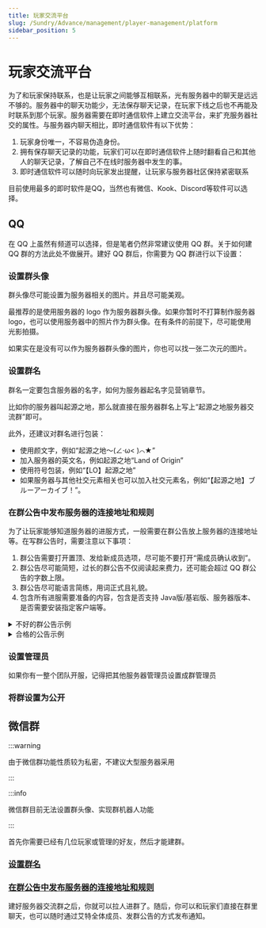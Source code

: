 ```yaml
---
title: 玩家交流平台
slug: /Sundry/Advance/management/player-management/platform
sidebar_position: 5
---
```


# 玩家交流平台

为了和玩家保持联系，也是让玩家之间能够互相联系，光有服务器中的聊天是远远不够的。服务器中的聊天功能少，无法保存聊天记录，在玩家下线之后也不再能及时联系到那个玩家。服务器需要在即时通信软件上建立交流平台，来扩充服务器社交的属性。与服务器内聊天相比，即时通信软件有以下优势：

1. 玩家身份唯一，不容易伪造身份。
2. 拥有保存聊天记录的功能，玩家们可以在即时通信软件上随时翻看自己和其他人的聊天记录，了解自己不在线时服务器中发生的事。
3. 即时通信软件可以随时向玩家发出提醒，让玩家与服务器社区保持紧密联系

目前使用最多的即时软件是QQ，当然也有微信、Kook、Discord<!--、T＊＊＊＊＊＊＊-->等软件可以选择。

## QQ

在 QQ 上虽然有频道可以选择，但是笔者仍然非常建议使用 QQ 群。关于如何建 QQ 群的方法此处不做展开。建好 QQ 群后，你需要为 QQ 群进行以下设置：

### 设置群头像

群头像尽可能设置为服务器相关的图片。并且尽可能美观。

最推荐的是使用服务器的 logo 作为服务器群头像<!--，如果你还没有服务器 logo，可以按照后面营销章节学习设计 logo-->。如果你暂时不打算制作服务器 logo，也可以使用服务器中的照片作为群头像。在有条件的前提下，尽可能使用光影拍摄。

如果实在是没有可以作为服务器群头像的图片，你也可以找一张二次元的图片。

### 设置群名

群名一定要包含服务器的名字，如何为服务器起名字见营销章节。

比如你的服务器叫起源之地，那么就直接在服务器群名上写上“起源之地服务器交流群”即可。

此外，还建议对群名进行包装：

- 使用颜文字，例如“起源之地～(∠·ω< )⌒★”
- 加入服务器的英文名，例如起源之地“Land of Origin”
- 使用符号包装，例如“【LO】起源之地”
- 如果服务器与其他社交元素相关也可以加入社交元素名，例如“【起源之地】ブルーアーカイブ！”。

### 在群公告中发布服务器的连接地址和规则

为了让玩家能够知道服务器的进服方式，一般需要在群公告放上服务器的连接地址等。在写群公告时，需要注意以下事项：

1. 群公告需要打开置顶、发给新成员选项，尽可能不要打开“需成员确认收到”。
2. 群公告尽可能简短，过长的群公告不仅阅读起来费力，还可能会超过 QQ 群公告的字数上限。
3. 群公告尽可能语言简练，用词正式且礼貌。
4. 包含所有进服需要准备的内容，包含是否支持 Java版/基岩版、服务器版本、是否需要安装指定客户端等。

<details>
    <summary>不好的群公告示例</summary>

> 8aka.org:33825  

没有写明游戏版本。

> Java版服务器连接地址8aka.org端口33825  

连接地址并没有直接写可复制粘贴到游戏内的格式，容易误导玩家。如果上述服务器支持互通，那么他并没有写上服务器支持互通。

> 服务器支持基岩版，不支持Java版  
> 连接地址：8aka.org  
> 端口：33825  

没有写明支持的游戏版本，如果此服务器不支持最新版，那么将导致大量新玩家无法立即进服，因为大部分玩家下载的基岩版都是保持最新版。

> Java版连接地址：8aka.org:33825，版本1.8-1.21  
> 基岩版连接地址：8aka.org，端口33825，版本1.21.20-21  
> 别管我问这问那的，几把爱进不进，进不去从自己身上找问题  

群公告包含不友善的用词。

</details>

<details>
    <summary>合格的公告示例</summary>

> 服务器仅支持基岩版  
> 连接地址8aka.org端口33825  
> 版本支持1.21.20-21  
> 如果进不去服务器请看其他置顶群公告，有解决方式，实在看不懂可以问群主  

---

> 欢迎来到起源之地服务器！
> ⚠️进服前请详细阅读本公告！⚠️
> Java版进服地址：8aka.org:33825  
> 版本支持：1.8-1.21.1  
> 基岩版进服地址：8aka.org 端口：33825  
> 版本支持：1.21.0-1.21.21  
> 进入服务器前，请阅读服规：8aka.org/landoforigin  

---

> ⚠️服务器连接要求：  
> Java版 1.21  
> 💻服务器IP地址：  
> mc.8aka.org  
> ⚠️注意事项：  
>
> 1. 服务器有多世界系统，玩家们可以通过主菜单中的维度传送服菜单进行维度传送；一般情况下，主世界维度和第二世界维度可用于给玩家们建造生存，且没有特殊情况不会换挡；资源世界维度用于给玩家们获得资源，每隔一段时间会重置一次，并且该维度所附属的地狱和末地与主世界维度不相通
> 2. 服务器安装有拓展玩法，需要在添加服务器时请将服务器资源包改为启用
> 3. 建议玩家们在加入服务器前安装JEI(用于查看物品配方)、钠和锂(优化客户端)模组，也可以考虑添加部分玩家们在群文件中分享的一些适用于玩家们使用的模组整合包  
> (改编自“天空之城”玩家群)

---

> 暑假服已开启！  
> 插件生存服(手机可进服，连接地址见基岩版)  
> 连接地址暂定为：  
> java版mc.8aka.org:19934  
> 基岩版mc.8aka.org端口19934  
> 版本：游戏内容截至荒野更新(1.19)，java版推荐使用1.19及以上版本，最低支持1.8，基岩版支持1.21.0-2和最新版  
> 即使使用基岩版(手机版)进服，游戏特性也和java版相同  
> 根据投票的结果，服务器暑假服的玩法定为插件生存服  
> 考虑到原版生存和生电玩法的票数同样很高，后续我们会积极准备这两种玩法，并在后续开设新服务器时考虑  
> 目前由于服务器刚刚起步，插件很少，各位玩家可以先开荒，插件将会陆续添加  
> 雾中人整合包模组服(仅支持windows，手机和macos无法运行整合包)  
> 连接地址mc.8aka.org:38204  
> 模组整合包可在群文件的“国际服安装包”中找到  
> 雾中人是一款模组，主要以恐怖为主题，这个整合包还添加了一些其他的怪物和装备来丰富游戏内容  
> 由于此服务器消耗大量计算资源且热度较低，有时可能进入休眠，不会随时开放，如果无法连接服务器，暂时请主动提醒管理员开服，后续我们会开发相关软件让你能够在聊天群中自助唤醒服务器  
> (改编自“新月国际服”玩家群)

---

> 起源之地服务器 游玩规则
> 欢迎加入起源之地服务器，为了确保每位玩家都能享受愉快的游戏体验，请遵守以下基本原则：
>
> 1. 尊重他人：保持礼貌，不进行任何形式的骚扰或歧视。
> 2. 禁止作弊：不得使用作弊工具或利用游戏漏洞。
> 3. 保护财产：尊重他人劳动成果，不破坏或窃取他人物品。
> 4. 遵守PVP规则：在允许PVP的区域进行对战，避免恶意攻击。
> 5. 文明聊天：在公共聊天中保持文明，不发布不当言论。
> 6. 合理建造：在指定区域内建造，不侵犯他人领地。
> 7. 资源使用：合理使用资源，避免影响服务器性能。
> 8. 举报机制：发现违规行为，请及时向管理员举报。
> 9. 社区活动：积极参与服务器组织的活动，促进社区交流。
> 10. 特定模式规则：根据游戏模式(生存、创造等)遵守相应规则。
> 11. 赞助者特权：尊重赞助者，他们为服务器提供了支持。
> 12. 维护通知：关注服务器维护和更新通知，以免影响游戏。
> 违反规则将受到警告或封禁处理。我们期待与你共同营造一个和谐、有趣的游戏环境。
> 感谢你的理解与合作。  
> (改编自“天空之城”玩家群)

---

> 本群总规：
>
> 1. 严禁发布违法、涉政、恐怖、暴力、血腥、故意儒玛，闹紫砂以及其他令人不适的文字、图片、表情
> 2. 无论原因，严禁在群内发生任何形式的争吵
> 3. 本群允许进行轻度发癫和啬图，切记不能影响其他成员的正常聊天，图片不能过于擦边
> 4. 可以刷图刷屏(包括戳一戳)，但是不能影响其他群友聊天，评判标准为其他群友正在讨论或开始其他话题，说“别刷了”不算
> 5. 严禁以任何行为恐吓、侮辱、排挤其他群员，禁止在群内透露他人个人隐私，如有发现直接按照群最高处罚制度处理
> 6. 开玩笑应当适度，若因小玩笑发生争吵，应当道歉或者私下以更好的方式解决
> 7. 头衔(称号)可以在群里艾特群主或者私信群主索要，每个艾特群主都会看到，但不一定会回复
> 8. 禁止任何形式的宣传，包括但不限于广告和宣群  
> 本群处罚制度：1次十分钟，2次一小时，3次十二小时，4次一天，5次移出本群(行为较严重的按*3起步)
> 本规则即日起效，以往一概不论
> 以上规则解释权归群主所有

---

</details>

### 设置管理员

如果你有一整个团队开服，记得把其他服务器管理员设置成群管理员  

### 将群设置为公开

<!--进入群聊天界面，点击右上角的“三”，点击群号和二维码，-->

## 微信群

:::warning

由于微信群功能性质较为私密，不建议大型服务器采用

:::

:::info

微信群目前无法设置群头像、实现群机器人功能

:::

首先你需要已经有几位玩家或管理的好友，然后才能建群。

### [设置群名](#设置群名)

### [在群公告中发布服务器的连接地址和规则](#在群公告中发布服务器的连接地址和规则)

<!--## Kook

## Discord

## T＊＊＊＊＊＊＊

## 论坛网站-->

建好服务器交流群之后，你就可以拉人进群了。随后，你可以和玩家们直接在群里聊天，也可以随时通过艾特全体成员、发群公告的方式发布通知。  

